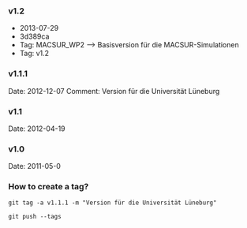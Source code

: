 
### v1.2

 * 2013-07-29
 * 3d389ca
 * Tag: MACSUR_WP2 --> Basisversion für die MACSUR-Simulationen
 * Tag: v1.2


### v1.1.1 

Date: 2012-12-07
Comment: Version für die Universität Lüneburg

### v1.1 

Date: 2012-04-19

### v1.0 

Date: 2011-05-0

### How to create a tag?

``git tag -a v1.1.1 -m "Version für die Universität Lüneburg"``

``git push --tags``